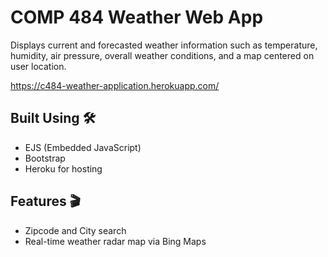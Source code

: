 # COMP 484 Weather Web App

Displays current and forecasted weather information such as temperature, humidity, air pressure, overall weather conditions, and a map centered on user location.

https://c484-weather-application.herokuapp.com/

## Built Using 🛠️
* EJS (Embedded JavaScript)
* Bootstrap 
* Heroku for hosting

##  Features 🎬
- Zipcode and City search
- Real-time weather radar map via Bing Maps
